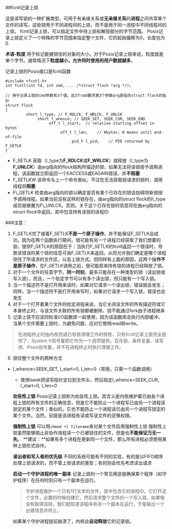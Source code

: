 ##fcntl记录上锁

这是读写锁的一种扩展类型，可用于有亲缘关系或**无亲缘关系**的**进程**之间共享某个文件的读写。这些锁用于不同进程间的上锁，而不是用于同一进程中不同线程间的上锁。
fcntl记录上锁，可以指定文件中待上锁和解锁部分的字节范围。
Posix记录上锁定义了一个特殊的字节范围来指定整个文件，它的起始偏移为0，长度也为0.

**术语-粒度**
用于标记能被锁住的对象的大小。对于Posix记录上锁来说，粒度就是单个字节。通常情况下**粒度越小，允许同时使用的用户数就越多**。

记录上锁的Posix接口是fcntl函数

```
#include <fcntl.h>
int fcntl(int fd, int cmd, ... /*struct flock *arg */);

// 用于记录上锁的cmd参数有3个值。这3个cmd要求第3个参数arg是指向struct flock的指针
struct flock
{
         short l_type; // F_RDLCK, F_WRLCK, F_UNLCK
              short l_whence; // SEEK_SET, SEEK_CUR, SEEK_END
                   off_t l_start;  // relative starting offset in bytes
                        off_t l_len;    // #bytes; 0 means until end-of-file
                             pid_t l_pid;    // PID returned by F_GETLK
}
```

* F\_SETLK  获取（l\_type为**F\_RDLCK**或**F\_WRLCK**）或释放（l\_type为**F\_UNLCK**）由arg指向的flock结构所描述的锁，如果无法将该锁授予调用进程，该函数就立即返回一个EACCESS或EAGAIN错误，并**不阻塞**
* F\_SETLKW 该命令与上一个命令类似，不过在无法获取锁请求的锁时，调用线程将**阻塞**
* F\\_GETLK  检查由arg指向的锁以确定是否有某个已存在的锁会妨碍将新锁授予调用线程。如果当前没有这样的锁存在，由arg指向的struct flock的l\\_type成员就被置为F\\_UNLCK。否则，关于这个已存在锁的信息将在由arg指向的struct flock中返回，其中包含持有该锁的进程ID

###注意： 

1. F\_GETLK完了接着F\_SETLK**不是一个原子操作**，并不能保证F\_SETLK会成功，因为在两个函数执行期间，很可能有另一个进程已经获取了我们想要的锁。提供F\_GETLK的原因在于：当执行F\_SETLK的fcntl返回一个错误时，导致该错误的某个锁的信息可由F\_GETLK来返回，从而允许我们确定是哪个进程锁住了所请求的文件区，以及上锁方式。但同样有上面的原因，这两个操**作不是原子操作**，在F\_GETLK调用之前，很可能原来持有锁的进程已经释放了锁。
2. 对于一个文件的任意字节，**同一时刻**，最多只能存在一种类型的锁（读出锁或写入锁），而且，一个给定字节可以有多个读出锁，但只能有一个写入锁。
3. 当一个描述符不是打开用来读时，如果对它请求一个读出锁，错误就会发生；同样，当一个描述符不是打开用来写时，如果对它请求一个写入锁，错误也会发生
4. 对于一个打开着某个文件的给定进程来说，当它关闭该文件的所有描述符或它本身终止时，与该文件关联的所有锁都被删除。锁不能通过fork由子进程继承
5. 记录上锁不应该同标准I/O函数库一起使用，因为该函数库会执行内部缓冲。当某个文件需要上锁时，为避免问题，应对它使用read和write。
> 在进程终止时由内核完成已有锁清理工作的特性，只有fcntl记录上锁完全提供了，System V信号量把它作为一个选项提供。互斥锁、条件变量、读写锁、Posix信号量，并不在进程终止时执行清理工作。
6. 锁住整个文件的两种方式
  * l\_whence=SEEK\_SET, l\_start=0, l\_len=0（常用，只需一个函数调用）
    * 使用lseek把读写指针定位到文件头，然后指定l\_whence=SEEK\_CUR, l\_start=0, l\_len=0

    **劝告性上锁**
    Posix记录上锁称为劝告性上锁。其含义是内核维护着已由各个进程上锁的所有文件的正确信息，但是它不能防止一个进程写已由另一个进程读锁定的某个文件；类似的，它也不能防止一个进程读已由另一个进程写锁定的某个文件。当然，前提是该进程有读或写该文件的足够权限。

    **强制性上锁**
    可以用`chmod +l filename`来对某个文件启用强制性上锁
    强制性上锁虽然能够阻止非协作进程读一个已被锁住的文件，但是也**不能保证万无一失**。
    **建议：**如果有多个进程在更新同一个文件，那么所有进程必须使用某种上锁形式协作。

    **读出者和写入者的优先级**
    不同的系统可能有不同的实现，有的是以FIFO顺序处理上锁请求的，而不管上锁请求的类型；有的则会优先考虑读出请求

    **启动一个守护进程的唯一副本**
    记录上锁的一个常见用途是确保某个程序（如守护程序）在任何时刻只有一个副本在运行。
    >守护进程维护一个只有1行文本的文件，其中包含它的进程ID。它打开这个文件，必要的时候创建它，然后请求整个文件的一个写入锁。如果哦没有取得该锁，我们就知道该程序有另一个副本在运行，于是输出一个出错信息并终止。

    如果某个守护进程提前崩溃了，内核会**自动释放**它的记录锁。

